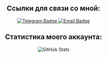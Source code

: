 <div id="header" align="center">
  <h2 id="name-chapter">
    Ссылки для связи со мной:
  </h2>
  <div id="badges">
    <a href="https://t.me/Overlay404">
      <img src="https://img.shields.io/badge/telegram-blue?style=for-the-badge&logo=telegram" alt="Telegram Badge"/>
    </a>
    <a href="mailto:denis.alekseev.200411@mail.ru&body=привет?subject=твой вопрос">
      <img src="https://img.shields.io/badge/mail.ru-white?style=for-the-badge&logo=email" alt="Email Badge"/>
    </a>
  </div>
  <div id="views-counter">
    <img src="https://komarev.com/ghpvc/?username=Overlay404&style=flat-square&color=green" alt=""/>
  </div>
  <h2 id="name-chapter">
    Статистика моего аккаунта:
  </h2>
  <div id="stats">
      <img src="https://github-readme-stats.vercel.app/api?username=anuraghazra&show_icons=true&theme=transparent" alt="GitHub Stats"/>
  </div>
</div>
